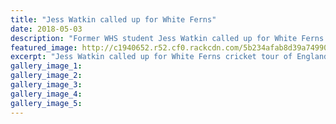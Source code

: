 ```yaml
---
title: "Jess Watkin called up for White Ferns"
date: 2018-05-03
description: "Former WHS student Jess Watkin called up for White Ferns cricket tour of England and Ireland..."
featured_image: http://c1940652.r52.cf0.rackcdn.com/5b234afab8d39a74990023ef/Jess-Watkin-RCP-3-smallmay.gif
excerpt: "Jess Watkin called up for White Ferns cricket tour of England and Ireland."
gallery_image_1: 
gallery_image_2: 
gallery_image_3: 
gallery_image_4: 
gallery_image_5: 
---
```

